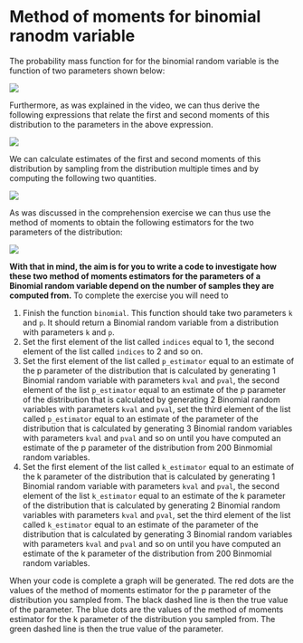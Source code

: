 # Method of moments for binomial ranodm variable

The probability mass function for for the binomial random variable is the function of two parameters shown below:

![](https://render.githubusercontent.com/render/math?math=P(X=x)=\binom{k}{x}p^x(1-p)^{k-x})

Furthermore, as was explained in the video, we can thus derive the following expressions that relate the first and second moments of this distribution to the parameters in the above expression.

![](https://render.githubusercontent.com/render/math?math=\mathbb{E}(X)=kp\qquad\mathbb{E}(X^2)=kp(1-p)%2Bk^2p^2)

We can calculate estimates of the first and second moments of this distribution by sampling from the distribution multiple times and by computing the following two quantities.

![](https://render.githubusercontent.com/render/math?math=\overline{X}=\frac{1}{n}\sum_{i=1}^{n}X_i\qquad\widehat{\mu_2}=\frac{1}{n}\sum_{i=1}^{n}X_i^2)

As was discussed in the comprehension exercise we can thus use the method of moments to obtain the following estimators for the two parameters of the distribution:

![](https://render.githubusercontent.com/render/math?math=\widehat{p}=1%2B\overline{X}-\frac{\widehat{\mu_2}{\overline{X}}\qquad\widehat{k}=\frac{\overline{X}}{\widehat{p}})

__With that in mind, the aim is for you to write a code to investigate how these two method of moments estimators for the parameters of a Binomial random variable depend on the number of samples they are computed from.__  To complete the exercise you will need to

1. Finish the function `binomial`. This function should take two parameters `k` and `p`. It should return a Binomial random variable from a distribution with parameters `k` and `p`. 
2. Set the first element of the list called `indices` equal to 1, the second element of the list called `indices` to 2 and so on.
3. Set the first element of the list called `p_estimator` equal to an estimate of the p parameter of the distribution that is calculated by generating 1 Binomial random variable with parameters `kval` and `pval`, the second element of the list `p_estimator` equal to an estimate of the p parameter of the distribution that is calculated by generating 2 Binomial random variables with parameters `kval` and `pval`, set the third element of the list called `p_estimator` equal to an estimate of the parameter of the distribution that is calculated by generating 3 Binomial random variables with parameters `kval` and `pval` and so on until you have computed an estimate of the p parameter of the distribution from 200 Binmomial  random variables. 
4. Set the first element of the list called `k_estimator` equal to an estimate of the k parameter of the distribution that is calculated by generating 1 Binomial random variable with parameters `kval` and `pval`, the second element of the list `k_estimator` equal to an estimate of the k parameter of the distribution that is calculated by generating 2 Binomial random variables with parameters `kval` and `pval`, set the third element of the list called `k_estimator` equal to an estimate of the parameter of the distribution that is calculated by generating 3 Binomial random variables with parameters `kval` and `pval` and so on until you have computed an estimate of the k parameter of the distribution from 200 Binmomial  random variables. 

When your code is complete a graph will be generated.  The red dots are the values of the method of moments estimator for the p parameter of the distribution you sampled from.  The black dashed line is then the true value of the parameter.  The blue dots are the values of the method of moments estimator for the k parameter of the distribution you sampled from.  The green dashed line is then the true value of the parameter.  
